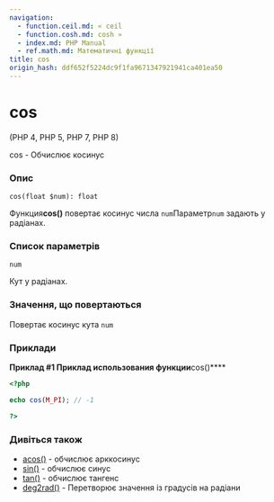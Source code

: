 ```yaml
---
navigation:
  - function.ceil.md: « ceil
  - function.cosh.md: cosh »
  - index.md: PHP Manual
  - ref.math.md: Математичні функції
title: cos
origin_hash: ddf652f5224dc9f1fa9671347921941ca401ea50
---
```

# cos

(PHP 4, PHP 5, PHP 7, PHP 8)

cos - Обчислює косинус

### Опис

```methodsynopsis
cos(float $num): float
```

Функция**cos()** повертає косинус числа `num`Параметр`num` задають у радіанах.

### Список параметрів

`num`

Кут у радіанах.

### Значення, що повертаються

Повертає косинус кута `num`

### Приклади

**Приклад #1 Приклад использования функции**cos()\*\*\*\*

```php
<?php

echo cos(M_PI); // -1

?>
```

### Дивіться також

-   [acos()](function.acos.md) \- обчислює арккосинус
-   [sin()](function.sin.md) \- обчислює синус
-   [tan()](function.tan.md) \- обчислює тангенс
-   [deg2rad()](function.deg2rad.md) \- Перетворює значення із градусів на радіани
